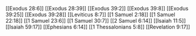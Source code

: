 [[Exodus 28:6]]
[[Exodus 28:39]]
[[Exodus 39:2]]
[[Exodus 39:8]]
[[Exodus 39:25]]
[[Exodus 39:28]]
[[Leviticus 8:7]]
[[1 Samuel 2:18]]
[[1 Samuel 22:18]]
[[1 Samuel 23:6]]
[[1 Samuel 30:7]]
[[2 Samuel 6:14]]
[[Isaiah 11:5]]
[[Isaiah 59:17]]
[[Ephesians 6:14]]
[[1 Thessalonians 5:8]]
[[Revelation 9:17]]
